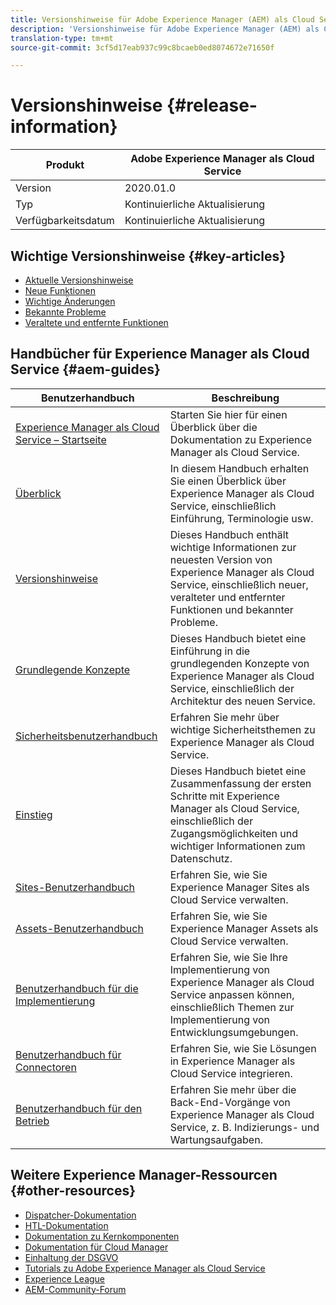 ```yaml
---
title: Versionshinweise für Adobe Experience Manager (AEM) als Cloud Service.
description: 'Versionshinweise für Adobe Experience Manager (AEM) als Cloud Service. '
translation-type: tm+mt
source-git-commit: 3cf5d17eab937c99c8bcaeb0ed8074672e71650f

---
```



# Versionshinweise {#release-information}

| Produkt | Adobe Experience Manager als Cloud Service |
|---|---|
| Version | 2020.01.0 |
| Typ | Kontinuierliche Aktualisierung |
| Verfügbarkeitsdatum | Kontinuierliche Aktualisierung |

## Wichtige Versionshinweise {#key-articles}

* [Aktuelle Versionshinweise](/help/release-notes/release-notes-cloud/release-notes-2020-2-0.md)
* [Neue Funktionen](what-is-new.md)
* [Wichtige Änderungen](aem-cloud-changes.md)
* [Bekannte Probleme](known-issues.md)
* [Veraltete und entfernte Funktionen](deprecated-removed-features.md)

## Handbücher für Experience Manager als Cloud Service {#aem-guides}

| Benutzerhandbuch | Beschreibung |
|---|---|
| [Experience Manager als Cloud Service – Startseite](/help/landing/home.md) | Starten Sie hier für einen Überblick über die Dokumentation zu Experience Manager als Cloud Service. |
| [Überblick](/help/overview/home.md) | In diesem Handbuch erhalten Sie einen Überblick über Experience Manager als Cloud Service, einschließlich Einführung, Terminologie usw. |
| [Versionshinweise](/help/release-notes/home.md) | Dieses Handbuch enthält wichtige Informationen zur neuesten Version von Experience Manager als Cloud Service, einschließlich neuer, veralteter und entfernter Funktionen und bekannter Probleme. |
| [Grundlegende Konzepte](/help/core-concepts/home.md) | Dieses Handbuch bietet eine Einführung in die grundlegenden Konzepte von Experience Manager als Cloud Service, einschließlich der Architektur des neuen Service. |
| [Sicherheitsbenutzerhandbuch](/help/security/home.md) | Erfahren Sie mehr über wichtige Sicherheitsthemen zu Experience Manager als Cloud Service. |
| [Einstieg](/help/onboarding/home.md) | Dieses Handbuch bietet eine Zusammenfassung der ersten Schritte mit Experience Manager als Cloud Service, einschließlich der Zugangsmöglichkeiten und wichtiger Informationen zum Datenschutz. |
| [Sites-Benutzerhandbuch](/help/sites-cloud/home.md) | Erfahren Sie, wie Sie Experience Manager Sites als Cloud Service verwalten. |
| [Assets-Benutzerhandbuch](/help/assets/home.md) | Erfahren Sie, wie Sie Experience Manager Assets als Cloud Service verwalten. |
| [Benutzerhandbuch für die Implementierung](/help/implementing/home.md) | Erfahren Sie, wie Sie Ihre Implementierung von Experience Manager als Cloud Service anpassen können, einschließlich Themen zur Implementierung von Entwicklungsumgebungen. |
| [Benutzerhandbuch für Connectoren](/help/connectors/home.md) | Erfahren Sie, wie Sie Lösungen in Experience Manager als Cloud Service integrieren. |
| [Benutzerhandbuch für den Betrieb](/help/operations/home.md) | Erfahren Sie mehr über die Back-End-Vorgänge von Experience Manager als Cloud Service, z. B. Indizierungs- und Wartungsaufgaben. |

## Weitere Experience Manager-Ressourcen {#other-resources}

* [Dispatcher-Dokumentation](/help/implementing/dispatcher/overview.md)
* [HTL-Dokumentation](https://docs.adobe.com/content/help/en/experience-manager-htl/using/overview.html)
* [Dokumentation zu Kernkomponenten](https://docs.adobe.com/content/help/en/experience-manager-core-components/using/introduction.html)
* [Dokumentation für Cloud Manager](https://docs.adobe.com/content/help/en/experience-manager-cloud-manager/using/introduction-to-cloud-manager.html)
* [Einhaltung der DSGVO](/help/onboarding/data-privacy-and-protection-readiness/aem-readiness.md)
* [Tutorials zu Adobe Experience Manager als Cloud Service](https://docs.adobe.com/content/help/en/experience-manager-learn/cloud-service/overview.html)
* [Experience League](https://guided.adobe.com/?promoid=K42KVXHD&mv=other#solutions/experience-manager)
* [AEM-Community-Forum](https://forums.adobe.com/community/experience-cloud/marketing-cloud/experience-manager)
